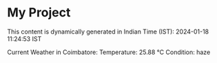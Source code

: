 # My Project

This content is dynamically generated in Indian Time (IST): 2024-01-18 11:24:53 IST


Current Weather in Coimbatore:
Temperature: 25.88 °C
Condition: haze
